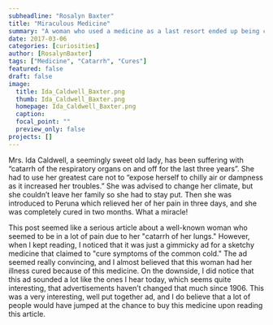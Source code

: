 ```yaml
---
subheadline: "Rosalyn Baxter"
title: "Miraculous Medicine"
summary: "A woman who used a medicine as a last resort ended up being cured of her 3 year long illness! Mrs. Ida Caldwell swears by this cure, would you try it?"
date: 2017-03-06
categories: [curiosities]
author: [RosalynBaxter]
tags: ["Medicine", "Catarrh", "Cures"]
featured: false
draft: false
image:
  title: Ida_Caldwell_Baxter.png
  thumb: Ida_Caldwell_Baxter.png
  homepage: Ida_Caldwell_Baxter.png
  caption:
  focal_point: ""
  preview_only: false
projects: []
---
```

Mrs. Ida Caldwell, a seemingly sweet old lady, has been suffering with “catarrh of the respiratory organs on and off for the last three years”. She had to use her greatest care not to “expose herself to chilly air or dampness as it increased her troubles.” She was advised to change her climate, but she couldn’t leave her family so she had to stay put. Then she was introduced to Peruna which relieved her of her pain in three days, and she was completely cured in two months. What a miracle!

This post seemed like a serious article about a well-known woman who seemed to be in a lot of pain due to her "catarrh of her lungs." However, when I kept reading, I noticed that it was just a gimmicky ad for a sketchy medicine that claimed to "cure symptoms of the common cold." The ad seemed really convincing, and I almost believed that this woman had her illness cured because of this medicine. On the downside, I did notice that this ad sounded a lot like the ones I hear today, which seems quite interesting, that advertisements haven’t changed that much since 1906. This was a very interesting, well put together ad, and I do believe that a lot of people would have jumped at the chance to buy this medicine upon reading this article.
